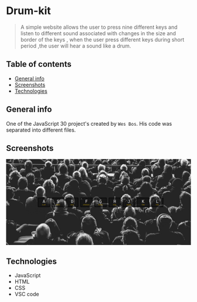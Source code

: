 # Drum-kit 

> A simple website allows the user to press nine different keys and listen to different sound associated with changes in the size and border of the keys , when the user press different keys during short period  ,the user will hear a sound like a drum. 

## Table of contents
* [General info](#general-info)
* [Screenshots](#screenshots)
* [Technologies](#technologies)


## General info

One of the JavaScript 30 project's created by `Wes Bos`. His code was separated into different files.

## Screenshots
![Example screenshot](img/screenShot.png)

## Technologies
* JavaScript
* HTML
* CSS
* VSC code
